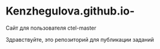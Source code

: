 # Kenzhegulova.github.io-
Сайт для пользователя ctel-master

Здравствуйте, это репозиторий для публикации заданий
